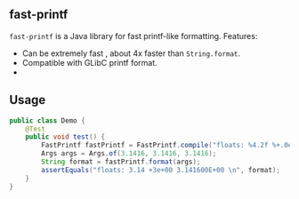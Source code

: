 ## fast-printf

`fast-printf` is a Java library for fast printf-like formatting. Features:

* Can be extremely fast , about 4x faster than `String.format`.
* Compatible with GLibC printf format.
*

## Usage

```java
public class Demo {
    @Test
    public void test() {
        FastPrintf fastPrintf = FastPrintf.compile("floats: %4.2f %+.0e %E \n");
        Args args = Args.of(3.1416, 3.1416, 3.1416);
        String format = fastPrintf.format(args);
        assertEquals("floats: 3.14 +3e+00 3.141600E+00 \n", format);
    }
}
```